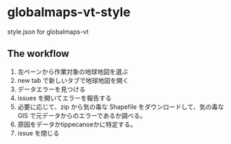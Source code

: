 # globalmaps-vt-style
style.json for globalmaps-vt
## The workflow
1. 左ペーンから作業対象の地球地図を選ぶ
2. new tab で新しいタブで地球地図を開く
3. データエラーを見つける
4. issues を開いてエラーを報告する
5. 必要に応じて、zip から気の毒な Shapefile をダウンロードして、気の毒な GIS で元データからのエラーであるか調べる。
6. 原因をデータかtippecanoeかに特定する。
7. issue を閉じる
